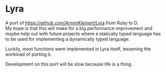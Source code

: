 # Lyra

A port of https://github.com/ArminKleinert/Lyra from Ruby to D.  
My hope is that this will make for a big performance improvement and maybe help out with future projects where a statically typed language has to be used for implementing a dynamically typed language.  

Luckily, most functions were implemented in Lyra itself, lessening the workload of porting it.  

Development on this port will be slow because life is a thing.
